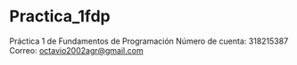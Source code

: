 # Practica_1fdp
Práctica 1 de Fundamentos de Programación
Número de cuenta: 318215387 Correo: octavio2002agr@gmail.com
